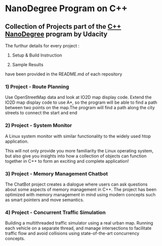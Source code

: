 # NanoDegree Program on C++ 

## Collection of Projects part of the [C++ NanoDegree](https://www.udacity.com/course/c-plus-plus-nanodegree--nd213) program by Udacity

The furthur details for every project :

1) Setup & Build Instruction

2) Sample Results 

have been provided in the README.md of each repository 

### 1) Project - Route Planning

Use OpenStreetMap data and look at IO2D map display code. 
Extend the IO2D map display code to use A*,
so the program will be able to find a path between two points
on the map.The program will find
a path along the city streets to connect the start and end

### 2) Project - System Monitor

A Linux system monitor with similar functionality to the widely
used htop application.

This will not only provide you more familiarity
the Linux operating system, but also give you insights into how a
collection of objects can function together in C++ to form an exciting
and complete application!

### 3) Project - Memory Management Chatbot

The ChatBot project creates a dialogue where users can ask questions
about some aspects of memory management in C++. 
The project has been optimized with memory management in mind using
modern concepts such as smart pointers and move semantics.

### 4) Project - Concurrent Traffic Simulation

Building a multithreaded traffic simulator using a real urban map.
Running each vehicle on a separate thread, and manage intersections
to facilitate traffic flow and avoid collisions using state-of-the-art
concurrency concepts.





